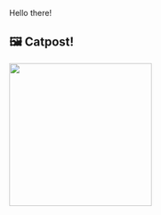 Hello there!



## 🖼️ Catpost!

<sub>
    <img src="https://cdn2.thecatapi.com/images/MTkyOTQwNg.jpg" height="256">
</sub>

